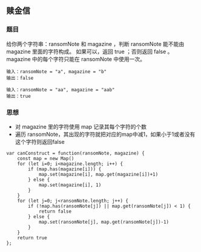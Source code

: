 ## 赎金信
### 题目
给你两个字符串：ransomNote 和 magazine ，判断 ransomNote 能不能由 magazine 里面的字符构成。
如果可以，返回 true ；否则返回 false 。
magazine 中的每个字符只能在 ransomNote 中使用一次。
```
输入：ransomNote = "a", magazine = "b"
输出：false

输入：ransomNote = "aa", magazine = "aab"
输出：true
```
### 思想
- 对 magazine 里的字符使用 map 记录其每个字符的个数
- 遍历 ransomNote，其出现的字符就把对应的map中减1，如果小于1或者没有这个字符则返回false
```
var canConstruct = function(ransomNote, magazine) {
    const map = new Map()
    for (let i=0; i<magazine.length; i++) {
        if (map.has(magazine[i])) {
            map.set(magazine[i], map.get(magazine[i])+1)
        } else {
            map.set(magazine[i], 1)
        }
    }
    for (let j=0; j<ransomNote.length; j++) {
        if (!map.has(ransomNote[j]) || map.get(ransomNote[j]) < 1) {
            return false
        } else {
            map.set(ransomNote[j], map.get(ransomNote[j])-1)
        }
    }
    return true
};
```

